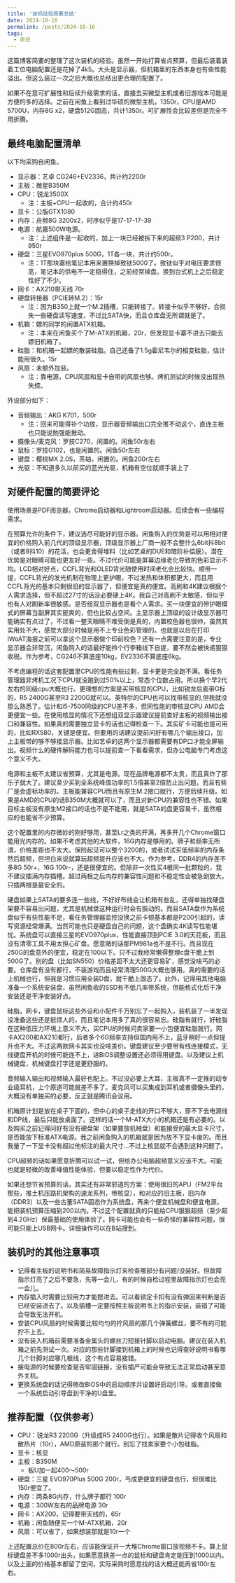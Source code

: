 ```yaml
---
title: '装机经验简要总结'
date: 2024-10-16
permalink: /posts/2024-10-16
tags:
  - 杂记
---
```

这篇博客简要的整理了这次装机的经验。虽然一开始打算省点预算，但最后装着装着工位电脑配置还是花掉了4k5。大头是显示器，但机箱里的东西本身也有些性能溢出。但这么装过一次之后大概也总结出更合理的配置了。

如果不在意可扩展性和后续升级需求的话，直接去买微型主机或者旧游戏本可能是方便的多的选择。之前在闲鱼上看到过华硕的微型主机，1350r，CPU是AMD 5700U，内存8G x2，硬盘512G固态，共计1350r。可扩展性会比较差但是完全不用折腾。

## 最终电脑配置清单

以下均采购自闲鱼。
* 显示器：艺卓 CG246+EV2336，共计约2200r
* 主板：微星B350M
* CPU：锐龙3500X
    * 注：主板+CPU一起收的，合计约450r
* 显卡：公版GTX1080
* 内存：舟频8G 3200x2，时序似乎是17-17-17-39
* 电源：航嘉500W电源。
    * 注：上述组件是一起收的，加上一块已经被拆下来的超频3 P200，共计950r
* 硬盘：三星EVO970plus 500G，1T各一块，共计约500r。
    * 注：1T那块塞给笔记本用来置换掉致钛5000了。致钛似乎对电压要求很高，笔记本的供电不一定稳得住，之前经常掉盘。换到台式机上之后稳定性好了不少。
* 网卡：AX210带天线 70r
* 硬盘转接器（PCIE转M.2）：15r
    * 注：因为B350上就一个M.2插槽，只能转接了。转接卡似乎不够好，会损失一些硬盘读写速度，不过比SATA快，而且仓库盘无所谓就是了。
* 机箱：嫖的同学的闲置ATX机箱。
    * 注：本来在闲鱼买个了M-ATX的机箱，20r，但发现显卡塞不进去只能去嫖旧机箱了。
* 硅脂：和机箱一起嫖的散装硅脂。自己还备了1.5g霍尼韦尔的相变硅脂，估计能用很久。15r
* 风扇：未额外加装。
    * 注：靠电源，CPU风扇和显卡自带的风扇也够。烤机测试的时候没出现热失控。

外设部分如下：
* 音频输出：AKG K701，500r
    * 注：回来可能得补个功放，显示器音频输出口完全推不动这个，直连主板也只能说勉强能推动。
* 摄像头/麦克风：罗技C270，闲置的。闲鱼50r左右
* 鼠标：罗技G102，也是闲置的。闲鱼50r左右
* 键盘：樱桃MX 2.0S，茶轴，闲置的。闲鱼200r左右
* 光驱：不知道多久以前买的蓝光光驱，机箱有空位就顺手装上了

## 对硬件配置的简要评论

使用场景是PDF阅览器，Chrome启动器和Lightroom启动器。后续会有一些编程需求。

在预算允许的条件下，建议选尽可能好的显示器。闲鱼购入的优势是可以用相对便宜的价格购入前几代的顶级显示器，顶级显示器上厂商一般不会整什么6bit抖8bit（或者8抖10）的花活，也会更舍得堆料（比如艺桌的DUE和暗阶补偿膜）。潜在优势是对眼睛可能也更友好一些。不过代价可能是屏幕边缘老化导致的色彩显示不均。LCD相对好点，CCFL背光和OLED背光随使用时间老化会比较快。顺带一提，CCFL背光的发光机制在物理上更护眼，不过发热和体积都更大，而且用CCFL背光的基本只剩很旧的显示器了，但便宜是真的便宜。高刷和4K建议根据个人需求选择，但不超过27寸的话没必要硬上4K。我自己对高刷不太敏感，但似乎也有人对刷新率很敏感。是否组双显示器也是看个人需求。买一块便宜的带护眼模式的屏幕当副屏其实挺爽的，但也比较占空间。主显示器上顶级的设计级显示器可能确实有点过了，不过看一整天眼睛不难受倒是真的，内置校色器也很帅，虽然其实用处不大，感觉大部分时候是用不上专业色彩管理的。也就是以后在打印IWoAT海报之前可以拿这个显示器做个印前校色？还有一点需要注意的是，专业显示器会非常沉，闲鱼购入的话最好能拎个行李箱线下自提，要不然会被快递狠狠收税。作为参考，CG246不算底座10kg，EV2336不算底座6kg。

不考虑编程的话这套配置里CPU的性能有些过剩，显卡更是完全跑不满。看任务管理器非烤机工况下CPU就没跑到过50%以上，常态个位数占用。所以换个早2代左右的同级cpu大概也行。更理想的方案是买带核显的CPU，比如锐龙后面带G标的，R5 2400G甚至R3 2200G就可以。英特尔的CPU也可以找带核显的,但我就没那么熟悉了。估计和i5-7500同级的CPU差不多，但同性能的带核显CPU AMD会更便宜一些。在使用核显的情况下还想组双显示器建议提前查好主板的视频输出接口和兼容性。如果真的需要独立显卡的话也记得检查一下。其实矿卡可能也是可用的，比如RX580，关键是便宜。但要用的话建议提前问好有哪几个输出接口，加上主板带的够不够接显示器。比如艺卓的这两个显示器都需要有DP口才能全屏输出。视频什么的硬件解码能力也可以提前查一下看看需求，但办公电脑专门考虑这个意义不大。

电源和主板不太建议省预算，尤其是电源。现在品牌电源都不太贵，而且真炸了那乐子就大了。建议至少买到全系统峰值功率的1.5倍甚至2倍防止出问题，而且有些厂是会虚标功率的。主板能兼容CPU而且有原生M.2接口就行，方便后续升级。如果是AMD的CPU的话B350M大概就可以了，而且对新CPU的兼容性也不错。如果目标主板没有原生M2接口的话也不是不能用，就是SATA的盘更容易卡，虽然相应的也能省不少预算。

这个配置里的内存微妙的刚好够用，甚至Lr之类的开满，再多开几个Chrome窗口能用光内存的。如果不考虑其他的大软件，16G内存是够用的。牌子和频率无所谓，价格差距也不太大。保险起见可以整个3200的，或者试试买低频率的内存条然后超频，但坦白来说就算玩超频提升应该也不大。作为参考，DDR4的内存差不多8G 50r+，16G 100r-，还是很便宜的。但除非一次性买4根同一批颗粒的，我不建议插满内存插槽。超过两根之后内存的兼容性问题和不稳定性会被急剧放大。只插两根是最安全的。

硬盘如果上SATA的要多连一些线，不好好布线会让机箱有些乱，还得单独找硬盘架要不容易出问题，尤其是机械盘这种运行时会有振动的。而且SATA盘作为系统盘似乎有些性能不足，看任务管理器监控没换之前卡顿基本都是P200引起的，读写资源经常爆满。当然可能也只是硬盘自己的问题，这个盘确实4K读写性能堪忧。系统盘可以直接三星的EVO970plus，性能直接顶到PCIE 3.0的天花板，而且没有清零工具不用太担心矿盘。愿意赌的话那PM981a也不是不行。而且现在250G的盘意外的便宜，稳定在100以下。只不过我经常懒得整理c盘干脆上到500G了。别的盘（比如SN550）价格差距不太大还更容易矿，感觉没啥丐的必要。仓库盘有没有都行，不装游戏而且经常清理500G大概也够用。真的需要的话上机械也行，但我是习惯应用全装D盘，就干脆上固态了。此外，记得用其他电脑准备一个系统安装盘，虽然闲鱼收的SSD有不低几率带系统，但能格式化后干净安装还是干净安装好点。

硅脂，网卡，键盘鼠标这些外设和小配件千万别忘了一起购入，装机装了一半发现没准备这些还是挺烦人的，而且笔记本用多了真的很容易忘。硅脂有就行，好硅脂在这种低压力环境上意义不大，买CPU的时候问卖家要一小包便宜硅脂就行。网卡AX200和AX210都行，后者多个6G频率支持但国内用不上，蓝牙稍好一点但提升也不大。不过这两款网卡其实也没啥差价。键盘建议至少要带有线连接模式，无线键盘开机的时候可能连不上，进BIOS调整设置还必须得用键盘。以及建议上机械键盘，机械键盘打字还是更舒服的。

音频输入输出和视频输入最好也配上。不过没必要上大耳，主板真不一定推的动专业级耳机，上个原道可能就差不多了。麦克风可以买集成到耳机或者摄像头里的，大概没有单独买的必要，反正就是腾讯会议用。

机箱原计划是放在桌子下面的，但中心的桌子走线的开口不够大，穿不下去电源线和DP线，最后只能放桌面了。这样的话一个M-ATX大小的机箱还是有必要的。以及购买之前记得问好有没有硬盘架（如果要放机械盘）和能接受的最大显卡尺寸，是否能放下标准ATX电源。我之前闲鱼购入的机箱就是因为放不下显卡废的。而且我量了一下显卡没有超过他标注的最大尺寸…不过上核显就不会遇到这种问题了。

CPU超频的话如果愿意折腾可以试一试，但给办公电脑超频意义应该不大。可能也就是轻微的改善峰值性能体验，但要以稳定性作为代价。

如果还想节省预算的话，其实还有非常邪道的方案：使用很旧的APU（FM2平台那些，推土机压路机架构的速龙系列，带核显），和对应的旧主板，旧内存（DDR3）以及一些古董SATA固态作为系统盘，再来个便宜机械盘和便宜电源，能把装机预算压缩到200以内。不过这个配置就真的只能给CPU狠狠超频（至少超到4.2GHz）保最基础的使用体验了。网卡可能也会有一些奇怪的兼容性问题，很可能只能上USB网卡。详细操作可以在B站搜到。

## 装机时的其他注意事项

* 记得看主板的说明书和简易故障指示灯来检查哪部分有问题/没装好。但故障指示灯亮了之后不要急，先等一会儿，有的时候自检过程里故障指示灯也会亮一会儿。
* 内存插入时需要比较用力才能摁进去。可以看锁定卡扣有没有弹回来判断是否已经安装进去了。以及插槽一定要按照主板说明书上的指示安装，装错了可能会导致无法开机。
* 安装CPU风扇的时候需要比较均匀的拧风扇的那几个弹簧螺丝，要不有的可能拧不上去。
* 没有装入机箱前需要准备金属头的螺丝刀短接针脚以启动电脑。建议在装入机箱之前先测试一次。对应的那些针脚接到机箱上的时候也记得查好说明书看哪几个针脚对应哪几根线，这个有点容易接错。
* 接电源的时候要检查是否牢固链接，没有插严可能会导致无法正常启动甚至意外关机。
* 更换系统盘的话记得修改BIOS中的启动顺序并设置好启动引导。或者直接做一个系统启动引导盘到干净的U盘里。

## 推荐配置（仅供参考）

* CPU：锐龙R3 2200G（升级成R5 2400G也行）。如果是散片记得收个风扇和散热片（10r），AMD原装的那个就行。别忘了找卖家要个小包硅脂。
* 显卡：核显
* 主板：B350M
    * 板U加一起400～500r
* 硬盘：三星 EVO970Plus 500G 200r，丐成更便宜的硬盘也行，但很难比150r便宜了。
* 内存：两条8G内存，什么牌子都行 100r
* 电源：300W左右的品牌电源 30r
* 网卡：AX200，记得要带天线的，65r
* 机箱：闲鱼随便买一个M-ATX机箱，20r
* 风扇：可以省了，如果想装那就是10r一个

上述配置总价在800r左右，应该能保证开一大堆Chrome窗口放视频不卡。算上鼠标键盘差不多1000r出头，如果愿意换差一点的鼠标和键盘肯定能压到1000以内。以及上面的价格基本都留了空间，实际采购时愿意找的话大概还能再省100r左右。
